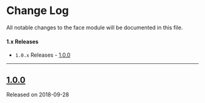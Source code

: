 # Change Log
All notable changes to the face module will be documented in this file.

#### 1.x Releases
- `1.0.x` Releases - [1.0.0](#100)
---

## [1.0.0](https://maven.blockv.io/artifactory/webapp/#/artifacts/browse/tree/General/BLOCKv/io/blockv/sdk/face/1.0.0)
Released on 2018-09-28
